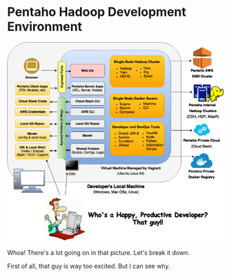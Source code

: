 # Pentaho Hadoop Development Environment

![Arch Diagram](pentaho-hadoop-dev-high-level-diagram.png)


Whoa!  There's a lot going on in that picture.  Let's break it down.

First of all, that guy is way too excited.  But I can see why.


